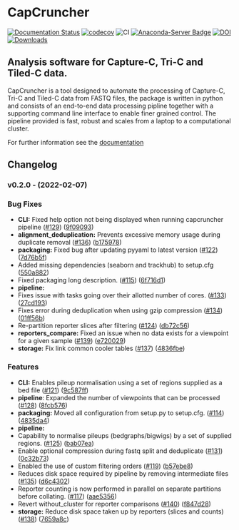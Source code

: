 # CapCruncher

[![Documentation Status](https://readthedocs.org/projects/capcruncher/badge/?version=latest)](https://capcruncher.readthedocs.io/en/latest/?badge=latest)
[![codecov](https://codecov.io/gh/sims-lab/CapCruncher/branch/master/graph/badge.svg?token=RHIGNMGX09)](https://codecov.io/gh/sims-lab/CapCruncher)
![CI](https://github.com/sims-lab/capture-c/actions/workflows/python-template.yml/badge.svg)
[![Anaconda-Server Badge](https://anaconda.org/bioconda/capcruncher/badges/installer/conda.svg)](https://conda.anaconda.org/bioconda)
[![DOI](https://zenodo.org/badge/224631087.svg)](https://zenodo.org/badge/latestdoi/224631087)
[![Downloads](https://pepy.tech/badge/capcruncher)](https://pepy.tech/project/capcruncher)



## Analysis software for Capture-C, Tri-C and Tiled-C data.

CapCruncher is a tool designed to automate the processing of Capture-C, Tri-C and Tiled-C data from FASTQ files, the package is written in python and  consists of an end-to-end data processing pipline together with a supporting command line interface to enable finer grained control. The pipeline provided is fast, robust and  scales from a laptop to a computational cluster. 

For further information see the [documentation](https://capcruncher.readthedocs.io/en/latest/)

## Changelog

###  v0.2.0 - (2022-02-07)

### Bug Fixes

* **CLI:** Fixed help option not being displayed when running capcruncher pipeline ([#129](https://github.com/sims-lab/CapCruncher/issues/129)) ([9f09093](https://github.com/sims-lab/CapCruncher/commit/9f090935f3c20c5d78e01ab4f5b0248b325ee341))
* **alignment_deduplication:** Prevents excessive memory usage during duplicate removal ([#136](https://github.com/sims-lab/CapCruncher/issues/136)) ([b175978](https://github.com/sims-lab/CapCruncher/commit/b17597884164ed074782370637a81732390ac48c))
* **packaging:** Fixed bug after updating pyyaml to latest version ([#122](https://github.com/sims-lab/CapCruncher/issues/122)) ([7d76b5f](https://github.com/sims-lab/CapCruncher/commit/7d76b5f4976fe3c6f1bc09989df3db28c12ecce3))
* Added missing dependencies (seaborn and trackhub) to setup.cfg ([550a882](https://github.com/sims-lab/CapCruncher/commit/550a882af5e131c04b5d45bf0430ecc50ce15310))
* Fixed packaging long description. ([#115](https://github.com/sims-lab/CapCruncher/issues/115)) ([6f716d1](https://github.com/sims-lab/CapCruncher/commit/6f716d182de705146333206a38d9c791de1a9227))
* **pipeline:** 
* Fixes issue with tasks going over their allotted number of cores. ([#133](https://github.com/sims-lab/CapCruncher/issues/133)) ([27cd193](https://github.com/sims-lab/CapCruncher/commit/27cd193c207409b96a0b28c079b9d689daaa61ee))
* Fixes error during deduplication when using gzip compression ([#134](https://github.com/sims-lab/CapCruncher/issues/134)) ([01ff56b](https://github.com/sims-lab/CapCruncher/commit/01ff56b88558af486d11b9f7544c8c5c6ca9f002))
* Re-partition reporter slices after filtering ([#124](https://github.com/sims-lab/CapCruncher/issues/124)) ([db72c56](https://github.com/sims-lab/CapCruncher/commit/db72c56875c13ed2762d44e916a8ed66f73324cc))
* **reporters_compare:** Fixed an issue when no data exists for a viewpoint for a given sample  ([#139](https://github.com/sims-lab/CapCruncher/issues/139)) ([e720029](https://github.com/sims-lab/CapCruncher/commit/e7200299bf2453e719f28f95ed3658e9570b7ad5))
* **storage:** Fix link common cooler tables ([#137](https://github.com/sims-lab/CapCruncher/issues/137)) ([4836fbe](https://github.com/sims-lab/CapCruncher/commit/4836fbe8e46ad268dda6d05f27104789f0c46e0d))


### Features

* **CLI:** Enables pileup normalisation using a set of regions supplied as a bed file ([#121](https://github.com/sims-lab/CapCruncher/issues/121)) ([9c587ff](https://github.com/sims-lab/CapCruncher/commit/9c587ff1a60f009c0b990952361810d61376a1c7))
* **pipeline**: Expanded the number of viewpoints that can be processed  ([#128](https://github.com/sims-lab/CapCruncher/issues/128)) ([8fcb576](https://github.com/sims-lab/CapCruncher/commit/8fcb57657f108d78cdbb1e255a5eb85b7cb3e860))
* **packaging:**  Moved all configuration from setup.py to setup.cfg. ([#114](https://github.com/sims-lab/CapCruncher/issues/114)) ([4835da4](https://github.com/sims-lab/CapCruncher/commit/4835da44157132feda38e299bf9c67ca297c3d2d))
* **pipeline:** 
* Capability to normalise pileups (bedgraphs/bigwigs) by a set of supplied regions. ([#125](https://github.com/sims-lab/CapCruncher/issues/125)) ([bab07ea](https://github.com/sims-lab/CapCruncher/commit/bab07eac1e524020d24c745dd88b749173d9d440))
* Enable optional compression during fastq split and deduplicate ([#131](https://github.com/sims-lab/CapCruncher/issues/131)) ([0c32b73](https://github.com/sims-lab/CapCruncher/commit/0c32b7320fcff5d95145a406996e9baf9f7aeebd))
* Enabled the use of custom filtering orders ([#119](https://github.com/sims-lab/CapCruncher/issues/119)) ([b57ebe8](https://github.com/sims-lab/CapCruncher/commit/b57ebe886fc767b8dcb12c7dfc45dd2e9a1ea1b3))
* Reduces disk space required by pipeline by removing intermediate files ([#135](https://github.com/sims-lab/CapCruncher/issues/135)) ([d6c4302](https://github.com/sims-lab/CapCruncher/commit/d6c4302a27c14b965c531b11242ef6dd152fc1a1))
* Reporter counting is now performed in parallel on separate partitions before collating. ([#117](https://github.com/sims-lab/CapCruncher/issues/117)) ([aae5356](https://github.com/sims-lab/CapCruncher/commit/aae5356d6268e71ae777ffb31fcbd98e76ccd8c2))
* Revert without_cluster for reporter comparisons ([#140](https://github.com/sims-lab/CapCruncher/issues/140)) ([f847d28](https://github.com/sims-lab/CapCruncher/commit/f847d282f556d336be2a66023aced8c8dd082551))
* **storage:** Reduce disk space taken up by reporters (slices and counts) ([#138](https://github.com/sims-lab/CapCruncher/issues/138)) ([7659a8c](https://github.com/sims-lab/CapCruncher/commit/7659a8c3fee15ec94c107313d16ce9c831f4ffbf))



